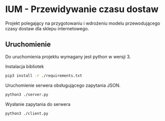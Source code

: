 # IUM - Przewidywanie czasu dostaw

Projekt polegający na przygotowaniu i wdrożeniu modelu przewodującego czasy dostaw dla sklepu internetowego.

## Uruchomienie

Do uruchomienia projektu wymagany jest python w wersji 3.

Instalacja bibliotek

```bash
pip3 install -r ./requirements.txt
```

Uruchomienie serwera obsługującego zapytania JSON.

```bash
python3 ./server.py
```

Wysłanie zapytania do serwera

```bash
python3 ./client.py
```
